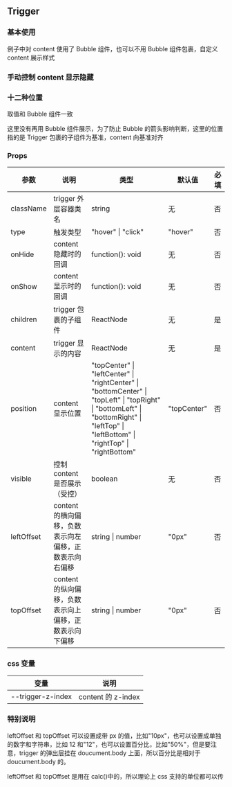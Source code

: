 ## Trigger

### 基本使用

例子中对 content 使用了 Bubble 组件，也可以不用 Bubble 组件包裹，自定义 content 展示样式

<code src="../demo/trigger/trigger1.tsx"></code>

### 手动控制 content 显示隐藏

<code src="../demo/trigger/trigger2.tsx"></code>

### 十二种位置

取值和 Bubble 组件一致

这里没有再用 Bubble 组件展示，为了防止 Bubble 的箭头影响判断，这里的位置指的是 Trigger 包裹的子组件为基准，content 向基准对齐

<code src="../demo/trigger/trigger3.tsx"></code>

### Props

| 参数       | 说明                                                   | 类型                                                                                                                                                                                   | 默认值      | 必填 |
| ---------- | ------------------------------------------------------ | -------------------------------------------------------------------------------------------------------------------------------------------------------------------------------------- | ----------- | ---- |
| className  | trigger 外层容器类名                                   | string                                                                                                                                                                                 | 无          | 否   |
| type       | 触发类型                                               | "hover" \| "click"                                                                                                                                                                     | "hover"     | 否   |
| onHide     | content 隐藏时的回调                                   | function(): void                                                                                                                                                                       | 无          | 否   |
| onShow     | content 显示时的回调                                   | function(): void                                                                                                                                                                       | 无          | 否   |
| children   | trigger 包裹的子组件                                   | ReactNode                                                                                                                                                                              | 无          | 是   |
| content    | trigger 显示的内容                                     | ReactNode                                                                                                                                                                              | 无          | 是   |
| position   | content 显示位置                                       | "topCenter" \| "leftCenter" \| "rightCenter" \| "bottomCenter" \| "topLeft" \| "topRight" \| "bottomLeft" \| "bottomRight" \| "leftTop" \| "leftBottom" \| "rightTop" \| "rightBottom" | "topCenter" | 否   |
| visible    | 控制 content 是否展示（受控）                          | boolean                                                                                                                                                                                | 无          | 否   |
| leftOffset | content 的横向偏移，负数表示向左偏移，正数表示向右偏移 | string \| number                                                                                                                                                                       | "0px"       | 否   |
| topOffset  | content 的纵向偏移，负数表示向上偏移，正数表示向下偏移 | string \| number                                                                                                                                                                       | "0px"       | 否   |

### css 变量

| 变量              | 说明               |
| ----------------- | ------------------ |
| --trigger-z-index | content 的 z-index |

### 特别说明

leftOffset 和 topOffset 可以设置成带 px 的值，比如"10px"，也可以设置成单独的数字和字符串，比如 12 和"12"，也可以设置百分比，比如"50%"，但是要注意，trigger 的弹出层挂在 doucument.body 上面，所以百分比是相对于 doucument.body 的。

leftOffset 和 topOffset 是用在 calc()中的，所以理论上 css 支持的单位都可以传
